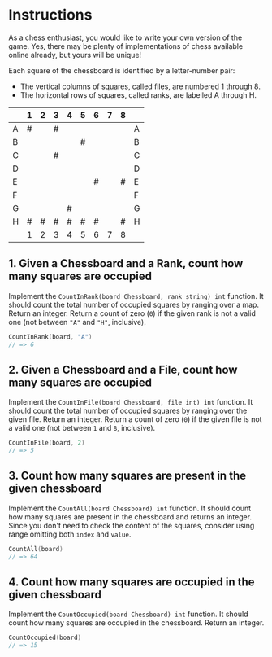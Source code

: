 # Instructions

As a chess enthusiast, you would like to write your own version of the game. Yes, there may be plenty of implementations of chess available online already, but yours will be unique!

Each square of the chessboard is identified by a letter-number pair:
 - The vertical columns of squares, called files, are numbered 1 through 8.
 - The horizontal rows of squares, called ranks, are labelled A through H.

|   | 1 | 2 | 3 | 4 | 5 | 6 | 7 | 8 |   |
|---|---|---|---|---|---|---|---|---|---|
| A | # |   | # |   |   |   |   |   | A |
| B |   |   |   |   | # |   |   |   | B |
| C |   |   | # |   |   |   |   |   | C |
| D |   |   |   |   |   |   |   |   | D |
| E |   |   |   |   |   | # |   | # | E |
| F |   |   |   |   |   |   |   |   | F |
| G |   |   |   | # |   |   |   |   | G |
| H | # | # | # | # | # | # |   | # | H |
|   | 1 | 2 | 3 | 4 | 5 | 6 | 7 | 8 |   |

## 1. Given a Chessboard and a Rank, count how many squares are occupied

Implement the `CountInRank(board Chessboard, rank string) int` function.
It should count the total number of occupied squares by ranging over a map. Return an integer.
Return a count of zero (`0`) if the given rank is not a valid one (not between  `"A"` and `"H"`, inclusive).

```go
CountInRank(board, "A")
// => 6
```

## 2. Given a Chessboard and a File, count how many squares are occupied

Implement the `CountInFile(board Chessboard, file int) int` function.
It should count the total number of occupied squares by ranging over the given file. Return an integer.
Return a count of zero (`0`) if the given file is not a valid one (not between `1` and `8`, inclusive).

```go
CountInFile(board, 2)
// => 5
```

## 3. Count how many squares are present in the given chessboard

Implement the `CountAll(board Chessboard) int` function.
It should count how many squares are present in the chessboard and returns
an integer. Since you don't need to check the content of the squares,
consider using range omitting both `index` and `value`.

```go
CountAll(board)
// => 64
```

## 4. Count how many squares are occupied in the given chessboard

Implement the `CountOccupied(board Chessboard) int` function.
It should count how many squares are occupied in the chessboard.
Return an integer.

```go
CountOccupied(board)
// => 15
```
